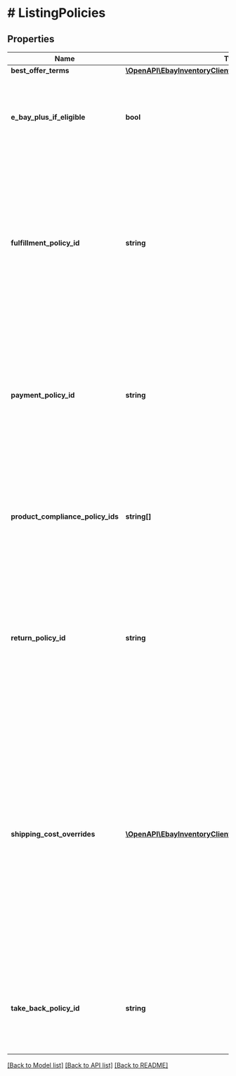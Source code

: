 # # ListingPolicies

## Properties

Name | Type | Description | Notes
------------ | ------------- | ------------- | -------------
**best_offer_terms** | [**\OpenAPI\EbayInventoryClient\Model\BestOffer**](BestOffer.md) |  | [optional]
**e_bay_plus_if_eligible** | **bool** | This field is included in an offer and set to &lt;code&gt;true&lt;/code&gt; if a Top-Rated seller is opted in to the eBay Plus program. With the eBay Plus program, qualified sellers must commit to next-day delivery of the item, and the buyers must have an eBay Plus subscription to be eligible to receive the benefits of this program, which are free, next-day delivery, as well as free returns.&lt;br&gt;&lt;br&gt;Currently, this program is only available on the Germany and Australian sites.&lt;br/&gt;&lt;br/&gt;This field will be returned in the &lt;strong&gt;getOffer&lt;/strong&gt; and &lt;strong&gt;getOffers&lt;/strong&gt; calls if set for the offer. | [optional]
**fulfillment_policy_id** | **string** | This unique identifier indicates the fulfillment business policy that will be used once an offer is published and converted to an eBay listing. This fulfillment business policy will set all fulfillment-related settings for the eBay listing.&lt;br/&gt;&lt;br/&gt;Business policies are not immediately required for offers, but are required before an offer can be published. The seller should review the fulfillment business policy before assigning it to the offer to make sure it is compatible with the inventory item and the offer settings. The seller may also want to review the shipping service costs in the fulfillment policy, and that seller might decide to override the shipping costs for one or more shipping service options by using the &lt;strong&gt;shippingCostOverrides&lt;/strong&gt; container.&lt;br/&gt;&lt;br/&gt;Business policies can be created and managed in My eBay or with the &lt;strong&gt;Account API&lt;/strong&gt;. To get a list of all return policies associated with a seller&#39;s account on a specific eBay Marketplace, use the Account API&#39;s &lt;strong&gt;getFulfillmentPolicies&lt;/strong&gt; call. There are also calls in the &lt;strong&gt;Account API&lt;/strong&gt; to retrieve a fulfillment policy by policy ID or policy name.&lt;br/&gt;&lt;br/&gt;This field will be returned in the &lt;strong&gt;getOffer&lt;/strong&gt; and &lt;strong&gt;getOffers&lt;/strong&gt; calls if set for the offer. | [optional]
**payment_policy_id** | **string** | This unique identifier indicates the payment business policy that will be used once an offer is published and converted to an eBay listing. This payment business policy will set all payment-related settings for the eBay listing.&lt;br/&gt;&lt;br/&gt;Business policies are not immediately required for offers, but are required before an offer can be published. The seller should review the payment business policy to make sure that it is compatible with the marketplace and listing category before assigning it to the offer.&lt;br /&gt;&lt;br /&gt;Business policies can be created and managed in My eBay or with the &lt;strong&gt;Account API&lt;/strong&gt;. To get a list of all payment policies associated with a seller&#39;s account on a specific eBay Marketplace, use the Account API&#39;s &lt;strong&gt;getPaymentPolicies&lt;/strong&gt; call. There are also calls in the &lt;strong&gt;Account API&lt;/strong&gt; to retrieve a payment policy by policy ID or policy name.&lt;br/&gt;&lt;br/&gt;This field will be returned in the &lt;strong&gt;getOffer&lt;/strong&gt; and &lt;strong&gt;getOffers&lt;/strong&gt; calls if set for the offer. | [optional]
**product_compliance_policy_ids** | **string[]** | This field contains an array of up to five IDs specifying the seller created compliance policies for the listing. Custom policies provide buyers with important information and disclosures about products. For example, if you sell batteries and specific disclosures are required, your compliance policy could contain the required disclosures. See &lt;a href&#x3D;\&quot;https://www.ebay.com/help/selling/custom-policies/custom-policies?id&#x3D;5311\&quot; target&#x3D;\&quot;_blank\&quot;&gt;Custom Policies&lt;/a&gt; for more information. Up to five different compliance policies can be applied to each listing. Refer to the &lt;a href&#x3D;\&quot;/api-docs/sell/account/resources/methods#h2-custom_policy \&quot;&gt;custom_policy&lt;/a&gt; resource (in the &lt;strong&gt;Sell Account API&lt;/strong&gt;) to create and manage custom policies. | [optional]
**return_policy_id** | **string** | This unique identifier indicates the return business policy that will be used once an offer is published and converted to an eBay listing. This return business policy will set all return policy settings for the eBay listing.&lt;br/&gt;&lt;br/&gt;Business policies are not immediately required for offers, but are required before an offer can be published. The seller should review the return business policy before assigning it to the offer to make sure it is compatible with the inventory item and the offer settings.&lt;br/&gt;&lt;br/&gt;Business policies can be created and managed in My eBay or with the &lt;strong&gt;Account API&lt;/strong&gt;. To get a list of all return policies associated with a seller&#39;s account on a specific eBay Marketplace, use the Account API&#39;s &lt;strong&gt;getReturnPolicies&lt;/strong&gt; call. There are also calls in the &lt;strong&gt;Account API&lt;/strong&gt; to retrieve a return policy by policy ID or policy name.&lt;br/&gt;&lt;br/&gt;This field will be returned in the &lt;strong&gt;getOffer&lt;/strong&gt; and &lt;strong&gt;getOffers&lt;/strong&gt; calls if set for the offer. | [optional]
**shipping_cost_overrides** | [**\OpenAPI\EbayInventoryClient\Model\ShippingCostOverride[]**](ShippingCostOverride.md) | This container is used if the seller wishes to override the shipping costs or surcharge for one or more domestic or international shipping service options defined in the fulfillment listing policy. To override the costs of a specific domestic or international shipping service option, the seller must know the priority/order of that shipping service in the fulfillment listing policy. The name of a shipping service option can be found in the &lt;strong&gt;shippingOptions.shippingServices.shippingServiceCode&lt;/strong&gt; field of the fulfillment policy, and the priority/order of that shipping service option is found in the &lt;strong&gt;shippingOptions.shippingServices.sortOrderId&lt;/strong&gt; field. Both of these values can be retrieved by searching for that fulfillment policy with the &lt;strong&gt;getFulfillmentPolicies&lt;/strong&gt; or &lt;strong&gt;getFulfillmentPolicyByName&lt;/strong&gt; calls of the &lt;strong&gt;Account API&lt;/strong&gt;. The &lt;strong&gt;shippingCostOverrides.priority&lt;/strong&gt; value should match the &lt;strong&gt;shippingOptions.shippingServices.sortOrderId&lt;/strong&gt; in order to override the shipping costs for that shipping service option. The seller must also ensure that the &lt;strong&gt;shippingServiceType&lt;/strong&gt; value is set to &lt;code&gt;DOMESTIC&lt;/code&gt; to override a domestic shipping service option, or to &lt;code&gt;INTERNATIONAL&lt;/code&gt; to override an international shipping service option.&lt;br/&gt;&lt;br/&gt;A separate &lt;strong&gt;ShippingCostOverrides&lt;/strong&gt; node is needed for each shipping service option whose costs are being overridden. All defined fields of the &lt;strong&gt;shippingCostOverrides&lt;/strong&gt; container should be included, even if the shipping costs and surcharge values are not changing.&lt;br/&gt;&lt;br/&gt;The &lt;strong&gt;shippingCostOverrides&lt;/strong&gt; container is returned in the &lt;strong&gt;getOffer&lt;/strong&gt; and &lt;strong&gt;getOffers&lt;/strong&gt; calls if one or more shipping cost overrides are being applied to the fulfillment policy. | [optional]
**take_back_policy_id** | **string** | This field specifies the ID of the seller created take-back policy. The law in some countries may require sellers to take back a used product when the buyer buys a new product. See &lt;a href&#x3D;\&quot;https://www.ebay.com/help/selling/custom-policies/custom-policies?id&#x3D;5311\&quot; target&#x3D;\&quot;_blank\&quot;&gt;Custom Policies&lt;/a&gt; for more information. One take-back policy ID can be specified for each listing. Refer to the &lt;a href&#x3D;\&quot;/api-docs/sell/account/resources/methods#h2-custom_policy \&quot;&gt;custom_policy&lt;/a&gt; resource (in the &lt;strong&gt;Sell Account API&lt;/strong&gt;) to create and manage takeback policies. | [optional]

[[Back to Model list]](../../README.md#models) [[Back to API list]](../../README.md#endpoints) [[Back to README]](../../README.md)
